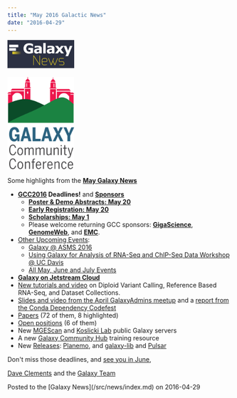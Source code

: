 ```yaml
---
title: "May 2016 Galactic News"
date: "2016-04-29"
---
```


<div class='right'>
<a href='/src/galaxy-updates/2016-05/index.md'><img src="/src/images/galaxy-logos/GalaxyNews.png" alt="Galaxy News" width=150 /></a><br />
<br />
<a href='/src/galaxy-updates/2016-05/index.md#gcc2016'><img src="/src/images/logos/GCC2016LogoTallBig.png" alt="GCC2016 News" width="150" /></a></div>


Some highlights from the **[May Galaxy News](/src/galaxy-updates/2016-05/index.md)**

* **[GCC2016](/src/galaxy-updates/2016-05/index.md#gcc2016) Deadlines!** and **[Sponsors](/src/galaxy-updates/2016-05/index.md#sponsors)**
  * **[Poster & Demo Abstracts: May 20](/src/galaxy-updates/2016-05/index.md#poster--demo-abstracts-may-20)**
  * **[Early Registration: May 20](/src/galaxy-updates/2016-05/index.md#early-registration-may-20)**
  * **[Scholarships: May 1](/src/galaxy-updates/2016-05/index.md#scholarships-may-1)**
  * Please welcome returning GCC sponsors: **[GigaScience](/src/galaxy-updates/2016-05/index.md#gigascience)**, **[GenomeWeb](/src/galaxy-updates/2016-05/index.md#genomeweb)**, and **[EMC](/src/galaxy-updates/2016-05/index.md#emc)**.
* [Other Upcoming Events](/src/galaxy-updates/2016-05/index.md#upcoming-events):
  * [Galaxy @ ASMS 2016](/src/galaxy-updates/2016-05/index.md#galaxy-at-asms-2016)
  * [Using Galaxy for Analysis of RNA-Seq and ChIP-Seq Data Workshop @ UC Davis](/src/galaxy-updates/2016-05/index.md#using-galaxy-for-analysis-of-rna-seq-and-chip-seq-data)
  * [All May, June and July Events](/src/galaxy-updates/2016-05/index.md#may-june-and-july-events)
* **[Galaxy on Jetstream Cloud](/src/galaxy-updates/2016-05/index.md#galaxy-on-jetstream-cloud)**
* [New tutorials and video](/src/galaxy-updates/2016-05/index.md#new-tutorials-and-video) on Diploid Variant Calling, Reference Based RNA-Seq, and Dataset Collections. 
* [Slides and video from the April GalaxyAdmins meetup](/src/galaxy-updates/2016-05/index.md#april-galaxyadmins-slides--video) and a [report from the Conda Dependency Codefest](/src/galaxy-updates/2016-05/index.md#conda-dependency-codefest-report) 
* [Papers](/src/galaxy-updates/2016-05/index.md#new-papers) (72 of them, 8 highlighted)
* [Open positions](/src/galaxy-updates/2016-05/index.md#whos-hiring) (6 of them)
* New [MGEScan](/src/galaxy-updates/2016-05/index.md#mgescan) and [Koslicki Lab](/src/galaxy-updates/2016-05/index.md#koslicki-lab) public Galaxy servers
* A new [Galaxy Community Hub](/src/galaxy-updates/2016-05/index.md#galaxy-community-hubs) training resource
* New [Releases](/src/galaxy-updates/2016-05/index.md#releases): [Planemo](/src/galaxy-updates/2016-05/index.md#planemo-0242), and [galaxy-lib](/src/galaxy-updates/2016-05/index.md#galaxy-lib-1670) and [Pulsar](/src/galaxy-updates/2016-05/index.md#pulsar)

Don't miss those deadlines, and [see you in June](https://gcc2016.iu.edu/),

[Dave Clements](/src/people/dave-clements/index.md) and the [Galaxy Team](/src/galaxy-team/index.md)

<div class='newsItemFooter'>Posted to the [Galaxy News](/src/news/index.md) on 2016-04-29</div>

